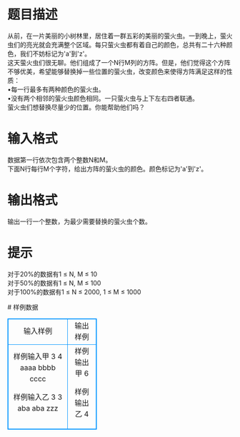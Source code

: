 # 

 
 # 题目描述 
<p>
从前，在一片美丽的小树林里，居住着一群五彩的美丽的萤火虫。一到晚上，萤火虫们的亮光就会充满整个区域。每只萤火虫都有着自己的颜色，总共有二十六种颜色，我们不妨标记为'a'到'z'。<br>这天萤火虫们很无聊。他们组成了一个N行M列的方阵。但是，他们觉得这个方阵不够优美，希望能够替换掉一些位置的萤火虫，改变颜色来使得方阵满足这样的性质：<br>&#8226;每一行最多有两种颜色的萤火虫。<br>&#8226;没有两个相邻的萤火虫颜色相同。一只萤火虫与上下左右四者联通。<br>萤火虫们想替换尽量少的位置。你能帮助他们吗？<br></p> 

 
 # 输入格式 
<p>
数据第一行依次包含两个整数N和M。<br>下面N行每行M个字符，给出方阵的萤火虫的颜色。颜色标记为'a'到'z'。<br></p> 

 
 # 输出格式 
<p>
输出一行一个整数，为最少需要替换的萤火虫个数。</p> 

 
 # 提示 
<p>
对于20%的数据有1 ≤ N, M ≤ 10<br>对于50%的数据有1 ≤ N, M ≤ 100<br>对于100%的数据有1 ≤ N ≤ 2000, 1 ≤ M ≤ 1000<br></p> 
# 样例数据
<style>
        table,table tr th, table tr td { border:1px solid #0094ff; }
        table { width: 200px; min-height: 25px; line-height: 25px; text-align: center; border-collapse: collapse;}   
    </style>
<table>
	<tr>
		<td>输入样例</td>
		<td>输出样例</td>
	</tr>
<tr><td>样例输入甲
3 4
aaaa
bbbb
cccc

样例输入乙
3 3
aba
aba
zzz

</td><td>样例输出甲
6

样例输出乙
4</td></tr></table>
